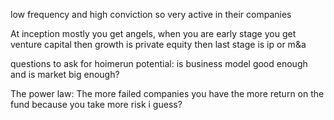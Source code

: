 
low frequency and high conviction so very active in their companies

At inception mostly you get angels, when you are early stage you get venture capital then growth is private equity then last stage is ip or m&a

questions to ask for hoimerun potential: is business model good enough and is market big enough?

The power law: The more failed companies you have the more return on the fund because you take more risk i guess?
